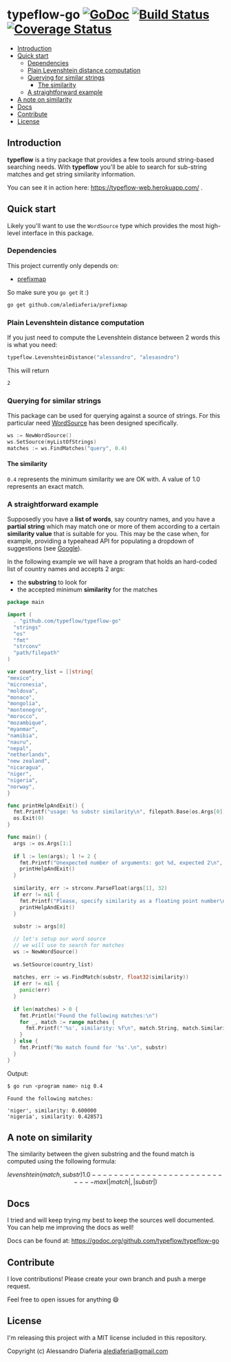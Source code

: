 typeflow-go [![GoDoc](https://godoc.org/github.com/typeflow/typeflow-go/web?status.png)](https://godoc.org/github.com/typeflow/typeflow-go) [![Build Status](https://travis-ci.org/typeflow/typeflow-go.svg?branch=master)](https://travis-ci.org/typeflow/typeflow-go) [![Coverage Status](https://coveralls.io/repos/typeflow/typeflow-go/badge.svg?branch=master&service=github)](https://coveralls.io/github/typeflow/typeflow-go?branch=master)
=============

- [Introduction](#Introduction)
- [Quick start](#quick-start)
  - [Dependencies](#dependencies)
  - [Plain Levenshtein distance computation](#plain-levenshtein-distance-computation)
  - [Querying for similar strings](#querying-for-similar-strings)
    - [The similarity](#the-similarity)
  - [A straightforward example](#a-straightforward-example)
- [A note on similarity](#a-note-on-similarity)
- [Docs](#docs)
- [Contribute](#contribute)
- [License](#license)

Introduction
------------
**typeflow** is a tiny package that provides a few tools around string-based searching needs.
With **typeflow** you'll be able to search for sub-string matches and get string similarity information.

You can see it in action here: https://typeflow-web.herokuapp.com/ .

Quick start
-----------
Likely you'll want to use the `WordSource` type which provides the most high-level interface in this package.

### Dependencies

This project currently only depends on:

- [prefixmap](https://github.com/alediaferia/prefixmap)

So make sure you `go get` it :)

```sh
go get github.com/alediaferia/prefixmap
```

### Plain Levenshtein distance computation
If you just need to compute the Levenshtein distance between 2 words this is what you need:

```go
typeflow.LevenshteinDistance("alessandro", "alesasndro")
```

This will return

```bash
2
```

### Querying for similar strings
This package can be used for querying against a source of strings.
For this particular need [WordSource](https://godoc.org/github.com/typeflow/typeflow-go#WordSource) has been designed specifically.

```go
ws := NewWordSource()
ws.SetSource(myListOfStrings)
matches := ws.FindMatches("query", 0.4)
```

#### The similarity
`0.4` represents the minimum similarity we are OK with. A value of 1.0 represents an exact match.

### A straightforward example

Supposedly you have a **list of words**, say country names, and you have a **partial string** which may match one or more of them according to a certain **similarity value** that is suitable for you. 
This may be the case when, for example, providing a typeahead API for populating a dropdown of suggestions (see [Google](http://google.com)).

In the following example we will have a program that holds an hard-coded list of country names and accepts 2 args:

* the **substring** to look for
* the accepted minimum **similarity** for the matches

```go
package main

import (
  . "github.com/typeflow/typeflow-go"
  "strings"
  "os"
  "fmt"
  "strconv"
  "path/filepath"
)

var country_list = []string{
"mexico",
"micronesia",
"moldova",
"monaco",
"mongolia",
"montenegro",
"morocco",
"mozambique",
"myanmar",
"namibia",
"nauru",
"nepal",
"netherlands",
"new zealand",
"nicaragua",
"niger",
"nigeria",
"norway",
}

func printHelpAndExit() {
  fmt.Printf("usage: %s substr similarity\n", filepath.Base(os.Args[0]))
  os.Exit(0)
}

func main() {
  args := os.Args[1:]
  
  if l := len(args); l != 2 {
    fmt.Printf("Unexpected number of arguments: got %d, expected 2\n", l)
    printHelpAndExit()
  }
  
  similarity, err := strconv.ParseFloat(args[1], 32)
  if err != nil {
    fmt.Printf("Please, specify similarity as a floating point number\n")
    printHelpAndExit()
  }
  
  substr := args[0]

  // let's setup our word source
  // we will use to search for matches
  ws := NewWordSource()
  
  ws.SetSource(country_list)
  
  matches, err := ws.FindMatch(substr, float32(similarity))
  if err != nil {
    panic(err)
  }
  
  if len(matches) > 0 {
    fmt.Println("Found the following matches:\n")
    for _, match := range matches {
      fmt.Printf("'%s', similarity: %f\n", match.String, match.Similarity)
    }
  } else {
    fmt.Printf("No match found for '%s'.\n", substr)
  }
}

```

Output:

```bash
$ go run <program name> nig 0.4
```

```
Found the following matches:

'niger', similarity: 0.600000
'nigeria', similarity: 0.428571
```

A note on similarity
--------------------

The similarity between the given substring and the found match is computed using the following formula:

```math
       levenshtein(match,substr)
1.0 - ---------------------------
         max(|match|,|substr|)
```

Docs
----

I tried and will keep trying my best to keep the sources well documented.
You can help me improving the docs as well!

Docs can be found at: https://godoc.org/github.com/typeflow/typeflow-go

Contribute
----------
I love contributions! Please create your own branch and push a merge request.

Feel free to open issues for anything :smile:

License
----------

I'm releasing this project with a MIT license included in this repository.

Copyright (c) Alessandro Diaferia <alediaferia@gmail.com>
